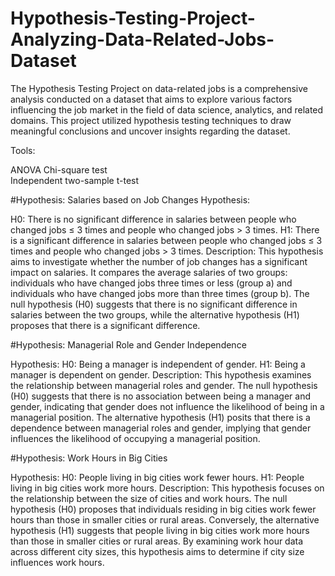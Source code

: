 # Hypothesis-Testing-Project-Analyzing-Data-Related-Jobs-Dataset


The Hypothesis Testing Project on data-related jobs is a comprehensive analysis conducted on a dataset that aims to explore various factors influencing the job market in the field of data science, analytics, and related domains. This project utilized hypothesis testing techniques to draw meaningful conclusions and uncover insights regarding the dataset.

Tools:

ANOVA
Chi-square test  
Independent two-sample t-test


#Hypothesis: Salaries based on Job Changes
Hypothesis:

H0: There is no significant difference in salaries between people who changed jobs ≤ 3 times and people who changed jobs > 3 times.
H1: There is a significant difference in salaries between people who changed jobs ≤ 3 times and people who changed jobs > 3 times.
Description:
This hypothesis aims to investigate whether the number of job changes has a significant impact on salaries. It compares the average salaries of two groups: individuals who have changed jobs three times or less (group a) and individuals who have changed jobs more than three times (group b). The null hypothesis (H0) suggests that there is no significant difference in salaries between the two groups, while the alternative hypothesis (H1) proposes that there is a significant difference.

#Hypothesis: Managerial Role and Gender Independence

Hypothesis:
H0: Being a manager is independent of gender.
H1: Being a manager is dependent on gender.
Description:
This hypothesis examines the relationship between managerial roles and gender. The null hypothesis (H0) suggests that there is no association between being a manager and gender, indicating that gender does not influence the likelihood of being in a managerial position. The alternative hypothesis (H1) posits that there is a dependence between managerial roles and gender, implying that gender influences the likelihood of occupying a managerial position.

#Hypothesis: Work Hours in Big Cities

Hypothesis:
H0: People living in big cities work fewer hours.
H1: People living in big cities work more hours.
Description:
This hypothesis focuses on the relationship between the size of cities and work hours. The null hypothesis (H0) proposes that individuals residing in big cities work fewer hours than those in smaller cities or rural areas. Conversely, the alternative hypothesis (H1) suggests that people living in big cities work more hours than those in smaller cities or rural areas. By examining work hour data across different city sizes, this hypothesis aims to determine if city size influences work hours.
